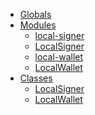 * [Globals](globals.md)
* [Modules]()
  * [local-signer](modules/_local_signer_.md)
  * [LocalSigner](classes/_local_signer_.localsigner.md)
  * [local-wallet](modules/_local_wallet_.md)
  * [LocalWallet](classes/_local_wallet_.localwallet.md)
* [Classes]()
  * [LocalSigner](classes/_local_signer_.localsigner.md)
  * [LocalWallet](classes/_local_wallet_.localwallet.md)